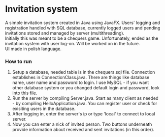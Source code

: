 # Invitation system
A simple invitation system created in Java using JavaFX. Users' logging and registration handled with SQL database, currently logged users and pending invitations stored and managed by server (multithreading).  
Initially this was meant to be a chequers game. Unfortunately, ended as the invitation system with user log-on. Will be worked on in the future.  
UI made in polish language.

### How to run
1. Setup a database, needed table is in the chequers.sql file. Connection establishes in ConnectionClass.java. There are things like database name, user name and password to login. I use MySQL - if you want other database system or you changed default login and password, look into this file.
2. Run the server by compiling Server.java. Start as many client as needed - by compiling HelloApplication.java. You can register user or check for exisiting users in the database.
3. After logging in, enter the server's ip or type 'local' to connect to local server.
4. Now you can enter a nick of invited person. Two buttons underneath provide information about received and sent invitations (in this order).
